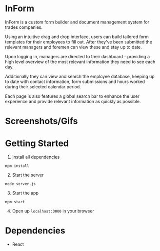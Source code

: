 # InForm
InForm is a custom form builder and document management system for trades companies.

Using an intuitive drag and drop interface, users can build tailored form templates for their employees to fill out. After they've been submitted the relevant managers and foremen can view these and stay up to date.

Upon logging in, managers are directed to their dashboard - providing a high level overview of the most relevant information they need to see each day.

Additionally they can view and search the employee database, keeping up to date with contact information, form submissions and hours worked during their selected calendar period.

Each page is also features a global search bar to enhance the user experience and provide relevant information as quickly as possible.

# Screenshots/Gifs

# Getting Started
1. Install all dependencies
  ``` 
  npm install 
  ```
2. Start the server
```
node server.js
```
3. Start the app
```
npm start
```
4. Open up `localhost:3000` in your browser

# Dependencies
* React


